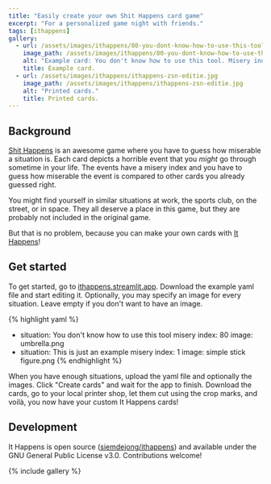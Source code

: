```yaml
---
title: "Easily create your own Shit Happens card game"
excerpt: "For a personalized game night with friends."
tags: [ithappens]
gallery:
  - url: /assets/images/ithappens/80-you-dont-know-how-to-use-this-tool.png
    image_path: /assets/images/ithappens/80-you-dont-know-how-to-use-this-tool.png
    alt: "Example card: You don't know how to use this tool. Misery index 80."
    title: Example card.
  - url: /assets/images/ithappens/ithappens-zsn-editie.jpg
    image_path: /assets/images/ithappens/ithappens-zsn-editie.jpg
    alt: "Printed cards."
    title: Printed cards.
---
```


## Background
[Shit Happens](https://boardgamegeek.com/boardgame/196379/shit-happens) is an awesome game where you have to guess how miserable a situation is.
Each card depicts a horrible event that you _might_ go through sometime in your life.
The events have a misery index and you have to guess how miserable the event is compared to other cards you already guessed right.

You might find yourself in similar situations at work, the sports club, on the street, or in space.
They all deserve a place in this game, but they are probably not included in the original game.

But that is no problem, because you can make your own cards with [It Happens](https://ithappens.streamlit.app)!


## Get started
To get started, go to [ithappens.streamlit.app](https://ithappens.streamlit.app).
Download the example yaml file and start editing it.
Optionally, you may specify an image for every situation.
Leave empty if you don't want to have an image.

{% highlight yaml %}
- situation: You don't know how to use this tool
  misery index: 80
  image: umbrella.png
- situation: This is just an example
  misery index: 1
  image: simple stick figure.png
{% endhighlight %}

When you have enough situations, upload the yaml file and optionally the images.
Click "Create cards" and wait for the app to finish.
Download the cards, go to your local printer shop, let them cut using the crop marks, and voilà, you now have your custom It Happens cards!

## Development
It Happens is open source ([siemdejong/ithappens](https://github.com/siemdejong/ithappens)) and available under the GNU General Public License v3.0.
Contributions welcome!

{% include gallery %}
